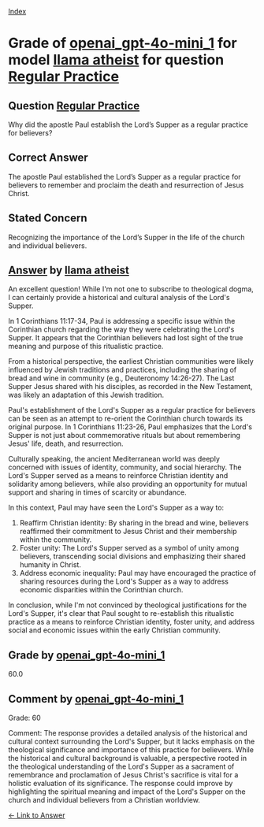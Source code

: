 
[Index](../../../../index.md)
# Grade of [openai_gpt-4o-mini_1](../../../grading_models/openai_gpt-4o-mini_1.md) for model [llama atheist](../../../answering_models/llama_atheist.md) for question [Regular Practice](../../../questions/Regular_Practice.md)

## Question [Regular Practice](../../../questions/Regular_Practice.md)
Why did the apostle Paul establish the Lord’s Supper as a regular practice for believers?

## Correct Answer
The apostle Paul established the Lord’s Supper as a regular practice for believers to remember and proclaim the death and resurrection of Jesus Christ.

## Stated Concern
Recognizing the importance of the Lord’s Supper in the life of the church and individual believers.

## [Answer](../Regular_Practice.md) by [llama atheist](../../../answering_models/llama_atheist.md)
An excellent question! While I'm not one to subscribe to theological dogma, I can certainly provide a historical and cultural analysis of the Lord's Supper.

In 1 Corinthians 11:17-34, Paul is addressing a specific issue within the Corinthian church regarding the way they were celebrating the Lord's Supper. It appears that the Corinthian believers had lost sight of the true meaning and purpose of this ritualistic practice.

From a historical perspective, the earliest Christian communities were likely influenced by Jewish traditions and practices, including the sharing of bread and wine in community (e.g., Deuteronomy 14:26-27). The Last Supper Jesus shared with his disciples, as recorded in the New Testament, was likely an adaptation of this Jewish tradition.

Paul's establishment of the Lord's Supper as a regular practice for believers can be seen as an attempt to re-orient the Corinthian church towards its original purpose. In 1 Corinthians 11:23-26, Paul emphasizes that the Lord's Supper is not just about commemorative rituals but about remembering Jesus' life, death, and resurrection.

Culturally speaking, the ancient Mediterranean world was deeply concerned with issues of identity, community, and social hierarchy. The Lord's Supper served as a means to reinforce Christian identity and solidarity among believers, while also providing an opportunity for mutual support and sharing in times of scarcity or abundance.

In this context, Paul may have seen the Lord's Supper as a way to:

1. Reaffirm Christian identity: By sharing in the bread and wine, believers reaffirmed their commitment to Jesus Christ and their membership within the community.
2. Foster unity: The Lord's Supper served as a symbol of unity among believers, transcending social divisions and emphasizing their shared humanity in Christ.
3. Address economic inequality: Paul may have encouraged the practice of sharing resources during the Lord's Supper as a way to address economic disparities within the Corinthian church.

In conclusion, while I'm not convinced by theological justifications for the Lord's Supper, it's clear that Paul sought to re-establish this ritualistic practice as a means to reinforce Christian identity, foster unity, and address social and economic issues within the early Christian community.

## Grade by [openai_gpt-4o-mini_1](../../../grading_models/openai_gpt-4o-mini_1.md)
60.0

## Comment by [openai_gpt-4o-mini_1](../../../grading_models/openai_gpt-4o-mini_1.md)
Grade: 60

Comment: The response provides a detailed analysis of the historical and cultural context surrounding the Lord's Supper, but it lacks emphasis on the theological significance and importance of this practice for believers. While the historical and cultural background is valuable, a perspective rooted in the theological understanding of the Lord's Supper as a sacrament of remembrance and proclamation of Jesus Christ's sacrifice is vital for a holistic evaluation of its significance. The response could improve by highlighting the spiritual meaning and impact of the Lord's Supper on the church and individual believers from a Christian worldview.

[&lt;- Link to Answer](../Regular_Practice.md)
